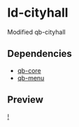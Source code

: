 # ld-cityhall
Modified qb-cityhall

## Dependencies

- [qb-core](https://github.com/qbcore-framework/qb-core)
- [qb-menu](https://github.com/qbcore-framework/qb-menu)

## Preview
[!](https://streamable.com/5ib9v6)


